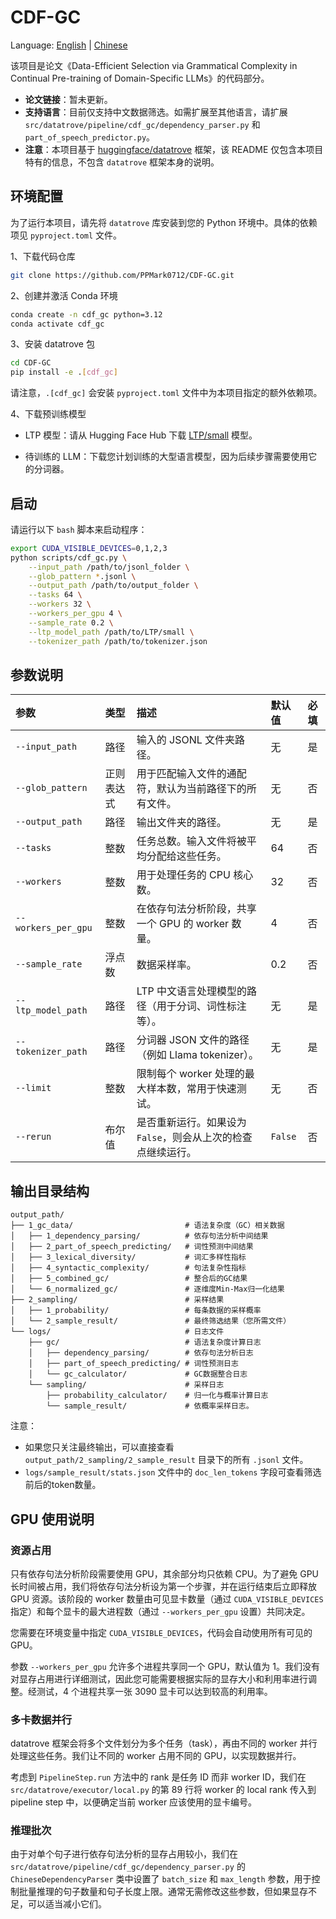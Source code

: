 # CDF-GC

Language: [English](README.md) | [Chinese](README-zh.md)

该项目是论文《Data-Efficient Selection via Grammatical Complexity in Continual Pre-training of Domain-Specific LLMs》的代码部分。

* **论文链接**：暂未更新。
* **支持语言**：目前仅支持中文数据筛选。如需扩展至其他语言，请扩展 `src/datatrove/pipeline/cdf_gc/dependency_parser.py` 和 `part_of_speech_predictor.py`。
* **注意**：本项目基于 [huggingface/datatrove](https://github.com/huggingface/datatrove) 框架，该 README 仅包含本项目特有的信息，不包含 `datatrove` 框架本身的说明。

## 环境配置

为了运行本项目，请先将 `datatrove` 库安装到您的 Python 环境中。具体的依赖项见 `pyproject.toml` 文件。

1、下载代码仓库
```bash
git clone https://github.com/PPMark0712/CDF-GC.git
```

2、创建并激活 Conda 环境
```bash
conda create -n cdf_gc python=3.12
conda activate cdf_gc
```

3、安装 datatrove 包

```bash
cd CDF-GC
pip install -e .[cdf_gc]
```
请注意，`.[cdf_gc]` 会安装 `pyproject.toml` 文件中为本项目指定的额外依赖项。

4、下载预训练模型

- LTP 模型：请从 Hugging Face Hub 下载 [LTP/small](https://huggingface.co/LTP/small) 模型。

- 待训练的 LLM：下载您计划训练的大型语言模型，因为后续步骤需要使用它的分词器。

## 启动

请运行以下 `bash` 脚本来启动程序：

```bash
export CUDA_VISIBLE_DEVICES=0,1,2,3
python scripts/cdf_gc.py \
	--input_path /path/to/jsonl_folder \
	--glob_pattern *.jsonl \
	--output_path /path/to/output_folder \
	--tasks 64 \
	--workers 32 \
	--workers_per_gpu 4 \
	--sample_rate 0.2 \
	--ltp_model_path /path/to/LTP/small \
	--tokenizer_path /path/to/tokenizer.json
```

## 参数说明

| 参数 | 类型 | 描述 | 默认值 | 必填 |
| :--- | :--- | :--- | :--- | :--- |
| `--input_path` | 路径 | 输入的 JSONL 文件夹路径。 | 无 | 是 |
| `--glob_pattern` | 正则表达式 | 用于匹配输入文件的通配符，默认为当前路径下的所有文件。 | 无 | 否 |
| `--output_path` | 路径 | 输出文件夹的路径。 | 无 | 是 |
| `--tasks` | 整数 | 任务总数。输入文件将被平均分配给这些任务。 | 64 | 否 |
| `--workers` | 整数 | 用于处理任务的 CPU 核心数。 | 32 | 否 |
| `--workers_per_gpu` | 整数 | 在依存句法分析阶段，共享一个 GPU 的 worker 数量。 | 4 | 否 |
| `--sample_rate` | 浮点数 | 数据采样率。 | 0.2 | 否 |
| `--ltp_model_path` | 路径 | LTP 中文语言处理模型的路径（用于分词、词性标注等）。 | 无 | 是 |
| `--tokenizer_path` | 路径 | 分词器 JSON 文件的路径（例如 Llama tokenizer）。 | 无 | 是 |
| `--limit` | 整数 | 限制每个 worker 处理的最大样本数，常用于快速测试。 | 无 | 否 |
| `--rerun` | 布尔值 | 是否重新运行。如果设为 `False`，则会从上次的检查点继续运行。 | `False` | 否 |

## 输出目录结构

```
output_path/
├── 1_gc_data/                         # 语法复杂度（GC）相关数据
│   ├── 1_dependency_parsing/          # 依存句法分析中间结果
│   ├── 2_part_of_speech_predicting/   # 词性预测中间结果
│   ├── 3_lexical_diversity/           # 词汇多样性指标
│   ├── 4_syntactic_complexity/        # 句法复杂性指标
│   ├── 5_combined_gc/                 # 整合后的GC结果
│   └── 6_normalized_gc/               # 逐维度Min-Max归一化结果
├── 2_sampling/                        # 采样结果
│   ├── 1_probability/                 # 每条数据的采样概率
│   └── 2_sample_result/               # 最终筛选结果（您所需文件）
└── logs/                              # 日志文件
    ├── gc/                            # 语法复杂度计算日志
    │   ├── dependency_parsing/        # 依存句法分析日志
    │   ├── part_of_speech_predicting/ # 词性预测日志
    │   └── gc_calculator/             # GC数据整合日志
    └── sampling/                      # 采样日志
        ├── probability_calculator/    # 归一化与概率计算日志
        └── sample_result/             # 依概率采样日志。
```

注意：
- 如果您只关注最终输出，可以直接查看 `output_path/2_sampling/2_sample_result` 目录下的所有 `.jsonl` 文件。
- `logs/sample_result/stats.json` 文件中的 `doc_len_tokens` 字段可查看筛选前后的token数量。

## GPU 使用说明

### 资源占用

只有依存句法分析阶段需要使用 GPU，其余部分均只依赖 CPU。为了避免 GPU 长时间被占用，我们将依存句法分析设为第一个步骤，并在运行结束后立即释放 GPU 资源。该阶段的 worker 数量由可见显卡数量（通过 `CUDA_VISIBLE_DEVICES` 指定）和每个显卡的最大进程数（通过 `--workers_per_gpu` 设置）共同决定。

您需要在环境变量中指定 `CUDA_VISIBLE_DEVICES`，代码会自动使用所有可见的 GPU。

参数 `--workers_per_gpu` 允许多个进程共享同一个 GPU，默认值为 1。我们没有对显存占用进行详细测试，因此您可能需要根据实际的显存大小和利用率进行调整。经测试，4 个进程共享一张 3090 显卡可以达到较高的利用率。

### 多卡数据并行

datatrove 框架会将多个文件划分为多个任务（task），再由不同的 worker 并行处理这些任务。我们让不同的 worker 占用不同的 GPU，以实现数据并行。

考虑到 `PipelineStep.run` 方法中的 rank 是任务 ID 而非 worker ID，我们在 `src/datatrove/executor/local.py` 的第 89 行将 worker 的 local rank 传入到 pipeline step 中，以便确定当前 worker 应该使用的显卡编号。

### 推理批次

由于对单个句子进行依存句法分析的显存占用较小，我们在 `src/datatrove/pipeline/cdf_gc/dependency_parser.py` 的 `ChineseDependencyParser` 类中设置了 `batch_size` 和 `max_length` 参数，用于控制批量推理的句子数量和句子长度上限。通常无需修改这些参数，但如果显存不足，可以适当减小它们。

